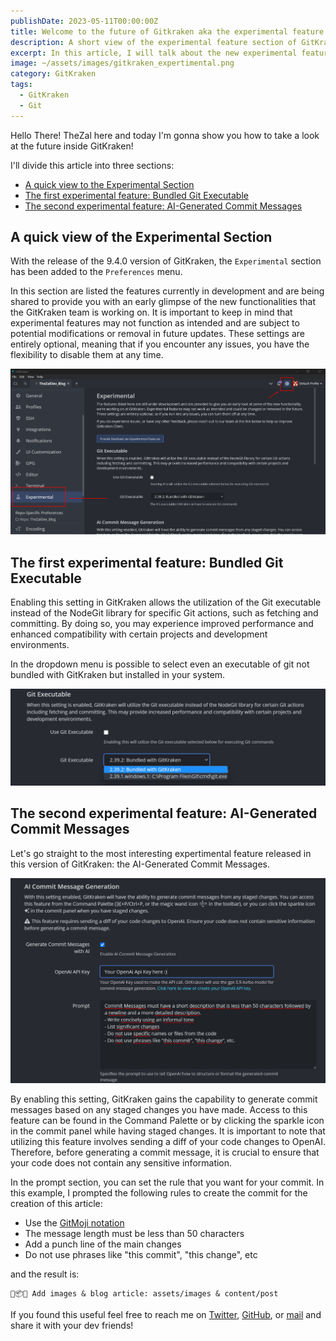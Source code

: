 ```yaml
---
publishDate: 2023-05-11T00:00:00Z
title: Welcome to the future of Gitkraken aka the experimental feature section!
description: A short view of the experimental feature section of GitKraken
excerpt: In this article, I will talk about the new experimental feature section of GitKraken
image: ~/assets/images/gitkraken_expertimental.png
category: GitKraken
tags:
  - GitKraken
  - Git
---
```


Hello There! TheZal here and today I'm gonna show you how to take a look at the future inside GitKraken!

I'll divide this article into three sections:

- [A quick view to the Experimental Section](#a-quick-view-to-the-expertimental-section)
- [The first experimental feature: Bundled Git Executable](#the-first-experimental-feature-bundled-git-executable)
- [The second experimental feature: AI-Generated Commit Messages](#the-second-experimental-feature-ai-generated-commit-messages)

## A quick view of the Experimental Section

With the release of the 9.4.0 version of GitKraken, the `Experimental` section has been added to the `Preferences` menu.

In this section are listed the features currently in development and are being shared to provide you with an early glimpse of the new functionalities that the GitKraken team is working on. It is important to keep in mind that experimental features may not function as intended and are subject to potential modifications or removal in future updates. These settings are entirely optional, meaning that if you encounter any issues, you have the flexibility to disable them at any time.

![Experimental Section](../../assets/images/experimental_section.png)

## The first experimental feature: Bundled Git Executable

Enabling this setting in GitKraken allows the utilization of the Git executable instead of the NodeGit library for specific Git actions, such as fetching and committing. By doing so, you may experience improved performance and enhanced compatibility with certain projects and development environments.

In the dropdown menu is possible to select even an executable of git not bundled with GitKraken but installed in your system.

![Bundleld Git section](../../assets/images/bundled_git.png)

## The second experimental feature: AI-Generated Commit Messages

Let's go straight to the most interesting expertimental feature released in this version of GitKraken: the AI-Generated Commit Messages.

![Ai Commit Message Generation section](../../assets/images/ai_commit_message_generation.png)

By enabling this setting, GitKraken gains the capability to generate commit messages based on any staged changes you have made. Access to this feature can be found in the Command Palette or by clicking the sparkle icon in the commit panel while having staged changes.
It is important to note that utilizing this feature involves sending a diff of your code changes to OpenAI. Therefore, before generating a commit message, it is crucial to ensure that your code does not contain any sensitive information.

In the prompt section, you can set the rule that you want for your commit. In this example, I prompted the following rules to create the commit for the creation of this article:

- Use the [GitMoji notation](https://gitmoji.dev/)
- The message length must be less than 50 characters
- Add a punch line of the main changes
- Do not use phrases like "this commit", "this change", etc

and the result is:

```
🎉📦✨ Add images & blog article: assets/images & content/post
```

If you found this useful feel free to reach me on [Twitter](https://twitter.com/TheZalDev), [GitHub](https://github.com/TheZal), or [mail](mailto:rick.zal239@gmail.com) and share it with your dev friends!
